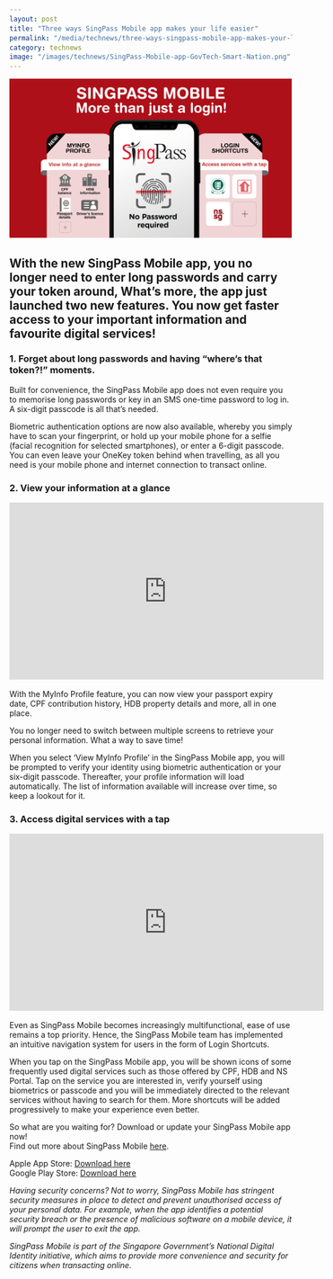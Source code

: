 ```yaml
---
layout: post
title: "Three ways SingPass Mobile app makes your life easier"
permalink: "/media/technews/three-ways-singpass-mobile-app-makes-your-life-easier"
category: technews
image: "/images/technews/SingPass-Mobile-app-GovTech-Smart-Nation.png"
---
```


![SingPass Mobile App built by GovTech for a Smart Nation](/images/technews/SingPass-Mobile-app-GovTech-Smart-Nation.png)

With the new SingPass Mobile app, you no longer need to enter long passwords and carry your token around, What’s more, the app just launched two new features. You now get faster access to your important information and favourite digital services!
---
### **1. Forget about long passwords and having “where’s that token?!” moments.**

Built for convenience, the SingPass Mobile app does not even require you to memorise long passwords or key in an SMS one-time password to log in. A six-digit passcode is all that’s needed. 

Biometric authentication options are now also available, whereby you simply have to scan your fingerprint, or hold up your mobile phone for a selfie (facial recognition for selected smartphones), or enter a 6-digit passcode. You can even leave your OneKey token behind when travelling, as all you need is your mobile phone and internet connection to transact online.


### **2. View your information at a glance**

<div class="bp-youtube">
  <iframe width="560" height="315" src="https://www.youtube.com/embed/dVdRW_DOpag" frameborder="0" allow="autoplay; encrypted-media" allowfullscreen></iframe>
</div>

With the MyInfo Profile feature, you can now view your passport expiry date, CPF contribution history, HDB property details and more, all in one place. 

You no longer need to switch between multiple screens to retrieve your personal information. What a way to save time!

When you select ‘View MyInfo Profile’ in the SingPass Mobile app, you will be prompted to verify your identity using biometric authentication or your six-digit passcode. Thereafter, your profile information will load automatically. The list of information available will increase over time, so keep a lookout for it.


### **3. Access digital services with a tap**

<div class="bp-youtube">
  <iframe width="560" height="315" src="https://www.youtube.com/embed/dxEbVxIYsKQ" frameborder="0" allow="autoplay; encrypted-media" allowfullscreen></iframe>
</div>

Even as SingPass Mobile becomes increasingly multifunctional, ease of use remains a top priority. Hence, the SingPass Mobile team has implemented an intuitive navigation system for users in the form of Login Shortcuts.

When you tap on the SingPass Mobile app, you will be shown icons of some frequently used digital services such as those offered by CPF, HDB and NS Portal. Tap on the service you are interested in, verify yourself using biometrics or passcode and you will be immediately directed to the relevant services without having to search for them. More shortcuts will be added progressively to make your experience even better.

So what are you waiting for? Download or update your SingPass Mobile app now!<br>
Find out more about SingPass Mobile [here](https://go.gov.sg/spm-technews-may2019).<br>

Apple App Store: [Download here](https://itunes.apple.com/us/app/singpass-mobile/id1340660807)<br>
Google Play Store: [Download here](https://play.google.com/store/apps/details?id=sg.ndi.sp&hl=en-GB)

*Having security concerns? Not to worry, SingPass Mobile has stringent security measures in place to detect and prevent unauthorised access of your personal data. For example, when the app identifies a potential security breach or the presence of malicious software on a mobile device, it will prompt the user to exit the app.*

*SingPass Mobile is part of the Singapore Government’s National Digital Identity initiative, which aims to provide more convenience and security for citizens when transacting online.*
